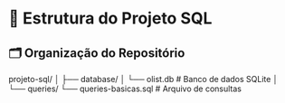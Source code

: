 # 📁 Estrutura do Projeto SQL

## 🗂 Organização do Repositório

projeto-sql/
│
├── database/
│ └── olist.db # Banco de dados SQLite
│
└── queries/
└── queries-basicas.sql # Arquivo de consultas
